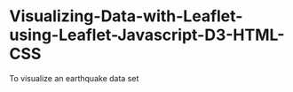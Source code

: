 # Visualizing-Data-with-Leaflet-using-Leaflet-Javascript-D3-HTML-CSS
To visualize an earthquake data set
